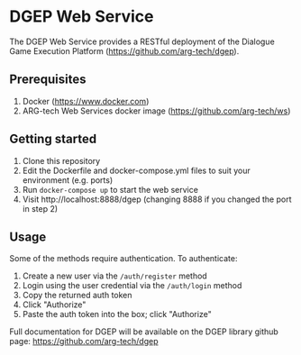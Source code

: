 # DGEP Web Service

The DGEP Web Service provides a RESTful deployment of the Dialogue Game Execution Platform (https://github.com/arg-tech/dgep).

## Prerequisites

1. Docker (https://www.docker.com)
2. ARG-tech Web Services docker image (https://github.com/arg-tech/ws)

## Getting started

1. Clone this repository
2. Edit the Dockerfile and docker-compose.yml files to suit your environment (e.g. ports)
3. Run `docker-compose up` to start the web service
4. Visit http://localhost:8888/dgep (changing 8888 if you changed the port in step 2)

## Usage

Some of the methods require authentication. To authenticate:

1. Create a new user via the `/auth/register` method
2. Login using the user credential via the `/auth/login` method
3. Copy the returned auth token
4. Click "Authorize"
5. Paste the auth token into the box; click "Authorize"

Full documentation for DGEP will be available on the DGEP library github page: https://github.com/arg-tech/dgep

